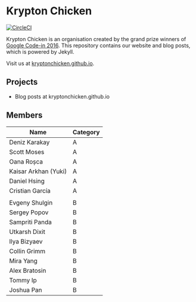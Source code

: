 # Krypton Chicken
[![CircleCI][build_status]][circleci_link]

Krypton Chicken is an organisation created by the grand prize winners of
[Google Code-in 2016](https://developers.google.com/open-source/gci/). This
repository contains our website and blog posts, which is powered by Jekyll.

Visit us at [kryptonchicken.github.io][link].

## Projects
- Blog posts at kryptonchicken.github.io

## Members

| Name | Category |
|-------|---------|
| Deniz Karakay | A |
| Scott Moses | A |
| Oana Roșca | A |
| Kaisar Arkhan (Yuki) | A |
| Daniel Hsing | A |
| Cristian García | A |
| |
| Evgeny Shulgin | B |
| Sergey Popov | B |
| Sampriti Panda | B |
| Utkarsh Dixit | B |
| Ilya Bizyaev | B |
| Collin Grimm | B |
| Mira Yang | B |
| Alex Bratosin | B |
| Tommy Ip | B |
| Joshua Pan | B |

[link]: https://kryptonchicken.github.io/
[circleci_link]: https://circleci.com/gh/KryptonChicken/kryptonchicken.github.io
[build_status]: https://circleci.com/gh/KryptonChicken/kryptonchicken.github.io.svg?style=svg
